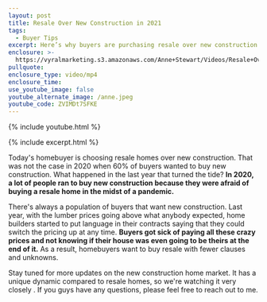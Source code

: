 ```yaml
---
layout: post
title: Resale Over New Construction in 2021
tags:
  - Buyer Tips
excerpt: Here’s why buyers are purchasing resale over new construction.
enclosure: >-
  https://vyralmarketing.s3.amazonaws.com/Anne+Stewart/Videos/Resale+Over+New+Construction+in+2021.mp4
pullquote:
enclosure_type: video/mp4
enclosure_time:
use_youtube_image: false
youtube_alternate_image: /anne.jpeg
youtube_code: ZVIMDt7SFKE
---
```

{% include youtube.html %}

{% include excerpt.html %}

Today's homebuyer is choosing resale homes over new construction. That was not the case in 2020 when 60% of buyers wanted to buy new construction. What happened in the last year that turned the tide? **In 2020, a lot of people ran to buy new construction because they were afraid of buying a resale home in the midst of a pandemic.**

There's always a population of buyers that want new construction. Last year, with the lumber prices going above what anybody expected, home builders started to put language in their contracts saying that they could switch the pricing up at any time. **Buyers got sick of paying all these crazy prices and not knowing if their house was even going to be theirs at the end of it.** As a result, homebuyers want to buy resale with fewer clauses and unknowns.

Stay tuned for more updates on the new construction home market. It has a unique dynamic compared to resale homes, so we're watching it very closely . If you guys have any questions, please feel free to reach out to me.
